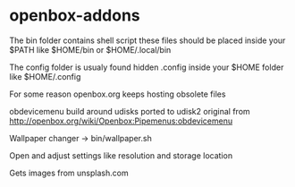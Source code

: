 # openbox-addons

The bin folder contains shell script these files should be placed inside your $PATH like $HOME/bin or $HOME/.local/bin

The config folder is usualy found hidden .config inside your $HOME folder like $HOME/.config

For some reason openbox.org keeps hosting obsolete files

obdevicemenu build around udisks ported to udisk2
original from http://openbox.org/wiki/Openbox:Pipemenus:obdevicemenu

Wallpaper changer -> bin/wallpaper.sh

Open and adjust settings like resolution and storage location

Gets images from unsplash.com

